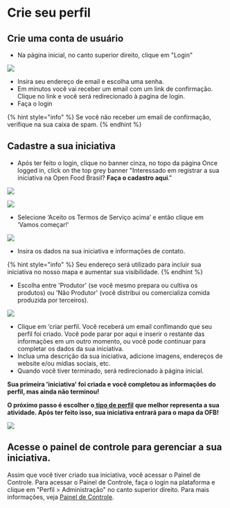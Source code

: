 # Crie seu perfil

## Crie uma conta de usuário

* Na página inicial, no canto superior direito, clique em "Login"

![](../.gitbook/assets/loginsetup.jpg)

* Insira seu endereço de email e escolha uma senha.
* Em minutos você vai receber um email com um link de confirmação. Clique no link e você será redirecionado à pagina de login.  
* Faça o login

{% hint style="info" %}
Se você não receber um email de confirmação, verifique na sua caixa de spam. 
{% endhint %}

## Cadastre a sua iniciativa

* Após ter feito o login, clique no banner cinza, no topo da página Once logged in, click on the top grey banner "Interessado em registrar a sua iniciativa na Open Food Brasil? **Faça o cadastro aqui**."

![](../.gitbook/assets/registerenterprise.jpg)

![](../.gitbook/assets/welcome1.jpg)

* Selecione ‘Aceito os Termos de Serviço acima’ e então clique em ‘Vamos começar!’

![](../.gitbook/assets/letsgetstarted.jpg)

* Insira os dados na sua iniciativa e informações de contato.

{% hint style="info" %}
Seu endereço será utilizado para incluir sua iniciativa no nosso mapa e aumentar sua visibilidade.
{% endhint %}

* Escolha entre 'Produtor' \(se você mesmo prepara ou cultiva os produtos\) ou 'Não Produtor' \(você distribui ou comercializa comida produzida por terceiros\).

![](../.gitbook/assets/laststep.jpg)

* Clique em ‘criar perfil. Você receberá um email confimando que seu perfil foi criado. Você pode parar por aqui e inserir o restante das informações em um outro momento, ou você pode continuar para completar os dados da sua iniciativa.   
* Inclua uma descrição da sua iniciativa, adicione imagens, endereços de website e/ou mídias sociais, etc.
* Quando você tiver terminado, será redirecionado à página inicial.

**Sua primeira 'iniciativa' foi criada e você completou as informações do perfil, mas ainda não terminou!**

**O próximo passo é escolher o**[ **tipo de perfil**](https://app.gitbook.com/@ofn-brasil/s/guide-ofn/~/drafts/-M1agwj8wgQ-HECDEnOf/recursos-basicos/enterprise-profile/package-types/@drafts) **que melhor representa a sua atividade. Após ter feito isso, sua iniciativa entrará para o mapa da OFB!**

![](../.gitbook/assets/registration.gif)

## Acesse o painel de controle para gerenciar a sua iniciativa.

Assim que você tiver criado sua iniciativa, você acessar o Painel de Controle. Para acessar o Painel de Controle, faça o login na plataforma e clique em "Perfil &gt; Administração" no canto superior direito. Para mais informações, veja [Painel de Controle](https://app.gitbook.com/@ofn-brasil/s/guide-ofn/~/drafts/-M1agwj8wgQ-HECDEnOf/recursos-basicos/dashboard/@drafts). 

